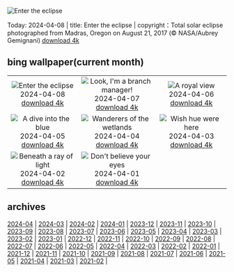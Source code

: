 ![Enter the eclipse](https://cn.bing.com/th?id=OHR.SolarEclipseOregon_EN-US2134131862_UHD.jpg&w=1000)

Today: 2024-04-08 | title: Enter the eclipse | copyright：Total solar eclipse photographed from Madras, Oregon on August 21, 2017 (© NASA/Aubrey Gemignani) [download 4k](https://cn.bing.com/th?id=OHR.SolarEclipseOregon_EN-US2134131862_UHD.jpg)

## bing wallpaper(current month)

|  |  |  |
| :----: | :----: | :----: |
| ![Enter the eclipse](https://cn.bing.com/th?id=OHR.SolarEclipseOregon_EN-US2134131862_UHD.jpg&pid=hp&w=384&h=216&rs=1&c=4) <br/>2024-04-08 [download 4k](https://cn.bing.com/th?id=OHR.SolarEclipseOregon_EN-US2134131862_UHD.jpg)| ![Look, I'm a branch manager!](https://cn.bing.com/th?id=OHR.BeaverDenali_EN-US1894047698_UHD.jpg&pid=hp&w=384&h=216&rs=1&c=4) <br/>2024-04-07 [download 4k](https://cn.bing.com/th?id=OHR.BeaverDenali_EN-US1894047698_UHD.jpg)| ![A royal view](https://cn.bing.com/th?id=OHR.JapanHimeji_EN-US1768279571_UHD.jpg&pid=hp&w=384&h=216&rs=1&c=4) <br/>2024-04-06 [download 4k](https://cn.bing.com/th?id=OHR.JapanHimeji_EN-US1768279571_UHD.jpg)|
| ![A dive into the blue](https://cn.bing.com/th?id=OHR.BahamasSpace_EN-US1544254149_UHD.jpg&pid=hp&w=384&h=216&rs=1&c=4) <br/>2024-04-05 [download 4k](https://cn.bing.com/th?id=OHR.BahamasSpace_EN-US1544254149_UHD.jpg)| ![Wanderers of the wetlands](https://cn.bing.com/th?id=OHR.AntelopeBotswana_EN-US3335739405_UHD.jpg&pid=hp&w=384&h=216&rs=1&c=4) <br/>2024-04-04 [download 4k](https://cn.bing.com/th?id=OHR.AntelopeBotswana_EN-US3335739405_UHD.jpg)| ![Wish hue were here](https://cn.bing.com/th?id=OHR.KyrgyzstanRainbow_EN-US3266651913_UHD.jpg&pid=hp&w=384&h=216&rs=1&c=4) <br/>2024-04-03 [download 4k](https://cn.bing.com/th?id=OHR.KyrgyzstanRainbow_EN-US3266651913_UHD.jpg)|
| ![Beneath a ray of light](https://cn.bing.com/th?id=OHR.JutlandSpring_EN-US3202382460_UHD.jpg&pid=hp&w=384&h=216&rs=1&c=4) <br/>2024-04-02 [download 4k](https://cn.bing.com/th?id=OHR.JutlandSpring_EN-US3202382460_UHD.jpg)| ![Don't believe your eyes](https://cn.bing.com/th?id=OHR.PalazzoFarnese_EN-US3142967327_UHD.jpg&pid=hp&w=384&h=216&rs=1&c=4) <br/>2024-04-01 [download 4k](https://cn.bing.com/th?id=OHR.PalazzoFarnese_EN-US3142967327_UHD.jpg)|

## archives

[2024-04](./archives/2024-04.md) | [2024-03](./archives/2024-03.md) | [2024-02](./archives/2024-02.md) | [2024-01](./archives/2024-01.md) | [2023-12](./archives/2023-12.md) | [2023-11](./archives/2023-11.md) | [2023-10](./archives/2023-10.md) | [2023-09](./archives/2023-09.md) |
[2023-08](./archives/2023-08.md) | [2023-07](./archives/2023-07.md) | [2023-06](./archives/2023-06.md) | [2023-05](./archives/2023-05.md) | [2023-04](./archives/2023-04.md) | [2023-03](./archives/2023-03.md) | [2023-02](./archives/2023-02.md) | [2023-01](./archives/2023-01.md) |
[2022-12](./archives/2022-12.md) | [2022-11](./archives/2022-11.md) | [2022-10](./archives/2022-10.md) | [2022-09](./archives/2022-09.md) | [2022-08](./archives/2022-08.md) | [2022-07](./archives/2022-07.md) | [2022-06](./archives/2022-06.md) | [2022-05](./archives/2022-05.md) |
[2022-04](./archives/2022-04.md) | [2022-03](./archives/2022-03.md) | [2022-02](./archives/2022-02.md) | [2022-01](./archives/2022-01.md) | [2021-12](./archives/2021-12.md) | [2021-11](./archives/2021-11.md) | [2021-10](./archives/2021-10.md) | [2021-09](./archives/2021-09.md) |
[2021-08](./archives/2021-08.md) | [2021-07](./archives/2021-07.md) | [2021-06](./archives/2021-06.md) | [2021-05](./archives/2021-05.md) | [2021-04](./archives/2021-04.md) | [2021-03](./archives/2021-03.md) | [2021-02](./archives/2021-02.md) |
